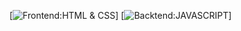 [![Frontend:HTML & CSS](https://img.shields.io/badge/Frontend:-HTML-brightgreen.svg?style=flat)]
[![Backtend:JAVASCRIPT](https://img.shields.io/badge/Backtend:-JAVASCRIPT-brightgreen.svg?style=flat)]
